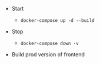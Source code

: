 * Start
   - `docker-compose up -d --build`
* Stop
   - `docker-compose down -v`

* Build prod version of frontend

